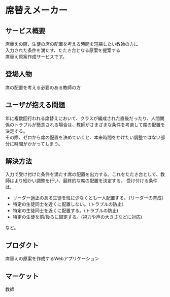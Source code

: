 # 席替えメーカー

## サービス概要
席替えの際、生徒の席の配置を考える時間を短縮したい教師の方に  
入力された条件を満たす、たたき台となる原案を提案する  
席替え原案作成サービスです。

## 登場人物
席の配置を考える必要のある教師の方

## ユーザが抱える問題
年に複数回行われる席替えにおいて、クラスが編成された直後だったり、人間関係のトラブルが懸念される場合は、教師がさまざまな条件を考慮して席の配置を決定する。  
その際、ゼロから席の配置を決めていくと、本来時間をかけたい調整ではない部分に時間がかかってしまう。

## 解決方法
入力で受け付けた条件を満たす席の配置を出力する。これをたたき台として、教師はより細かい調整を行い、最終的な席の配置を決定する。
受け付ける条件は、
- リーダー適正のある生徒を班に少なくとも一人配置する。（リーダーの育成）
- 特定の生徒同士を近くに配置しない。（トラブルの防止）
- 特定の生徒同士を近くに配置する。(トラブルの防止)
- 特定の生徒を前/後ろに固定する。(視力や声の大きさなどに対応)  

など。

## プロダクト
席替えの原案を作成するWebアプリケーション

## マーケット
教師
